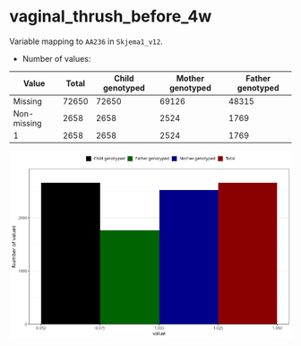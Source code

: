 # vaginal_thrush_before_4w
Variable mapping to `AA236` in `Skjema1_v12`.
- Number of values:

| Value | Total | Child genotyped | Mother genotyped | Father genotyped |
| ----- | ----- | --------------- | ---------------- | ---------------- |
| Missing | 72650 | 72650 | 69126 | 48315 |
| Non-missing | 2658 | 2658 | 2524 | 1769 |
| 1 | 2658 | 2658 | 2524 | 1769 |



![](vaginal_thrush_before_4w_n.png)



